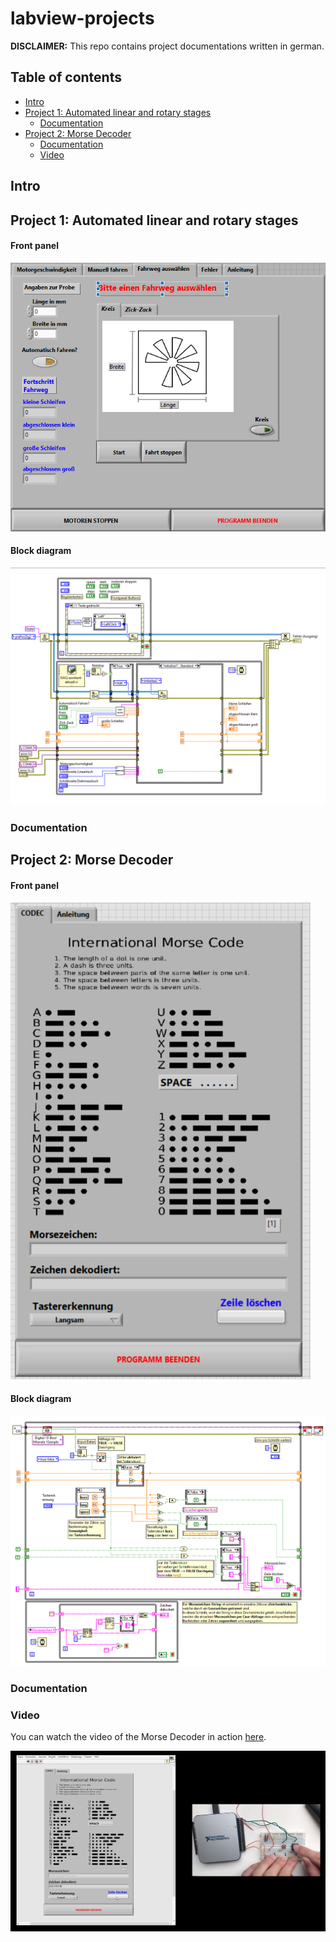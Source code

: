 # labview-projects 

__DISCLAIMER:__ This repo contains project documentations written in german.

## Table of contents

- [Intro](#intro)
- [Project 1: Automated linear and rotary stages](#project-1-automated-linear-and-rotary-stages)
  * [Documentation](#documentation)
- [Project 2: Morse Decoder](#project-2-morse-decoder)
  * [Documentation](#documentation-1)
  * [Video](#video)

## Intro

## Project 1: Automated linear and rotary stages 

#### Front panel
![project1-front](https://github.com/carlobiermann/labview-projects/blob/master/pics/projekt-1-front.png)

#### Block diagram
![project1-block](https://github.com/carlobiermann/labview-projects/blob/master/pics/projekt-1-block.png)

### Documentation

## Project 2: Morse Decoder

#### Front panel
![project2-front](https://github.com/carlobiermann/labview-projects/blob/master/pics/projekt-2-front.png)

#### Block diagram
![project2-block](https://github.com/carlobiermann/labview-projects/blob/master/pics/projekt-2-block.png)

### Documentation

### Video

You can watch the video of the Morse Decoder in action [here](https://drive.google.com/file/d/1HypPBfhAAqiCCtA1bQ8TMqxodvWHiOYY/view?usp=sharing).

![project2-video](https://github.com/carlobiermann/labview-projects/blob/master/pics/projekt-2-video.png)
